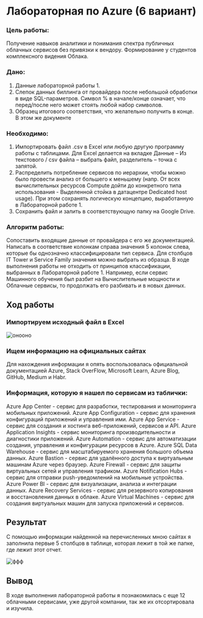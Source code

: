 # Лабораторная по Azure (6 вариант)

### Цель работы:

Получение навыков аналитики и понимания спектра публичных облачных сервисов без привязки к вендору. Формирование у студентов комплексного видения Облака.

### Дано:

1. Данные лабораторной работы 1.
2. Слепок данных биллинга от провайдера после небольшой обработки в виде SQL-параметров. Символ % в начале/конце означает, что перед/после него может стоять любой набор символов.
3. Образец итогового соответствия, что желательно получить в конце. В этом же документе

### Необходимо:

1. Импортировать файл .csv в Excel или любую другую программу работы с таблицами. Для Excel делается на вкладке Данные – Из текстового / csv файла – выбрать файл, разделитель – точка с запятой.
2. Распределить потребление сервисов по иерархии, чтобы можно было провести анализ от большего к меньшему (напр. От всех вычислительных ресурсов Compute дойти до конкретного типа использования - Выделенной стойка в датацентре Dedicated host usage). При этом сохранять логическую концепцию, выработанную в Лабораторной работе 1.
3. Сохранить файл и залить в соответствующую папку на Google Drive.

### Алгоритм работы:

Сопоставить входящие данные от провайдера с его же документацией. Написать в соответствие колонкам справа значения 5 колонок слева, которые бы однозначно классифицировали тип сервиса. Для столбцов IT Tower и Service Family значения можно выбрать из образца. В ходе выполнения работы не отходить от принципов классификации, выбранных в Лабораторной работе 1. Например, если сервис Машинного обучения был разбит на Вычислительные мощности и Облачные сервисы, то продолжать его разбивать и в новых данных.

## Ход работы

### Импортируем исходный файл в Excel

![онооно](https://github.com/user-attachments/assets/e09870b9-ea6d-4cfc-9c9d-5e29a71060d6)

### Ищем информацию на официальных сайтах 

Для нахождения информации я опять воспользовалась официальной документацией Azure, Stack OverFlow, Microsoft Learn, Azure Blog, GitHub, Medium и Habr.

### Информация, которую я нашел по сервисам из таблички:

Azure App Center - сервис для разработки, тестирования и мониторинга мобильных приложений.
Azure App Configuration - сервис для хранения конфигураций приложений и управления ими.
Azure App Service - сервис для создания и хостинга веб-приложений, сервисов и API.
Azure Application Insights - сервис мониторинга производительности и диагностики приложений.
Azure Automation - сервис для автоматизации создания, управления и конфигурации ресурсов в Azure.
Azure SQL Data Warehouse - сервис для масштабируемого хранения большого объема данных.
Azure Bastion - сервис для удалённого доступа к виртуальным машинам Azure через браузер.
Azure Firewall - сервис для защиты виртуальных сетей и управления трафиком.
Azure Notification Hubs - сервис для отправки push-уведомлений на мобильные устройства.
Azure Power BI - сервис для визуализации, анализа и интеграции данных.
Azure Recovery Services - сервис для резервного копирования и восстановления данных в облаке.
Azure Virtual Machines - сервис для создания виртуальных машин для запуска приложений и сервисов.

## Результат

С помощью информации найденной на перечисленных мною сайтах я заполнила первые 5 столбцов в таблице, которая лежит в той же папке, где лежит этот отчет. 

![ффф](https://github.com/user-attachments/assets/a43c54b8-cca1-490b-b9d9-d2fbf68e08af)


## Вывод

В ходе выполнения лабораторной работы я познакомилась с еще 12 облачными сервисами, уже другой компании, так же их отсортировала и изучила. 
